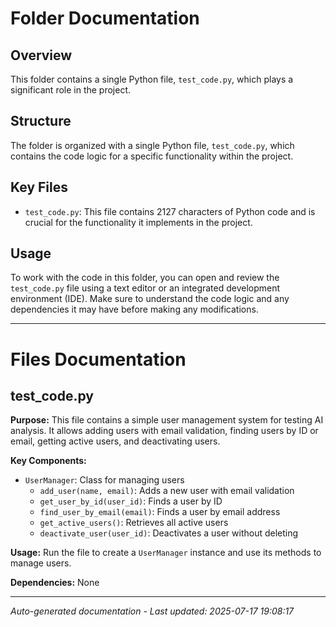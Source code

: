 # Folder Documentation

## Overview
This folder contains a single Python file, `test_code.py`, which plays a significant role in the project.

## Structure
The folder is organized with a single Python file, `test_code.py`, which contains the code logic for a specific functionality within the project.

## Key Files
- `test_code.py`: This file contains 2127 characters of Python code and is crucial for the functionality it implements in the project.

## Usage
To work with the code in this folder, you can open and review the `test_code.py` file using a text editor or an integrated development environment (IDE). Make sure to understand the code logic and any dependencies it may have before making any modifications.

---

# Files Documentation

## test_code.py

**Purpose:** This file contains a simple user management system for testing AI analysis. It allows adding users with email validation, finding users by ID or email, getting active users, and deactivating users.

**Key Components:**
- `UserManager`: Class for managing users
  - `add_user(name, email)`: Adds a new user with email validation
  - `get_user_by_id(user_id)`: Finds a user by ID
  - `find_user_by_email(email)`: Finds a user by email address
  - `get_active_users()`: Retrieves all active users
  - `deactivate_user(user_id)`: Deactivates a user without deleting

**Usage:** Run the file to create a `UserManager` instance and use its methods to manage users.

**Dependencies:** None

---
*Auto-generated documentation - Last updated: 2025-07-17 19:08:17*
